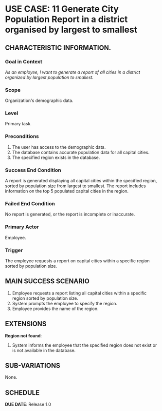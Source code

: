 # USE CASE: 11 Generate City Population Report in a district organised by largest to smallest

## CHARACTERISTIC INFORMATION.

### Goal in Context

*As an employee, I want to generate a report of all cities in a district organized by largest population to smallest.*

### Scope

Organization's demographic data.

### Level

Primary task.

### Preconditions

1. The user has access to the demographic data.
2. The database contains accurate population data for all capital cities.
3. The specified region exists in the database.

### Success End Condition

A report is generated displaying all capital cities within the specified region, sorted by population size from largest to smallest. The report includes information on the top 5 populated capital cities in the region.

### Failed End Condition

No report is generated, or the report is incomplete or inaccurate.

### Primary Actor

Employee.

### Trigger

The employee requests a report on capital cities within a specific region sorted by population size.

## MAIN SUCCESS SCENARIO

1. Employee requests a report listing all capital cities within a specific region sorted by population size.
2. System prompts the employee to specify the region.
3. Employee provides the name of the region.

## EXTENSIONS

**Region not found**:
   1. System informs the employee that the specified region does not exist or is not available in the database.

## SUB-VARIATIONS

None.

## SCHEDULE

**DUE DATE**: Release 1.0
